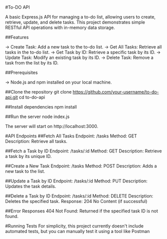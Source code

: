 #To-DO API

A basic Express.js API for managing a to-do list, allowing users to create, retrieve, update, and delete tasks. This project demonstrates simple RESTful API operations with in-memory data storage.

##Features

-> Create Task: Add a new task to the to-do list.
-> Get All Tasks: Retrieve all tasks in the to-do list.
-> Get Task by ID: Retrieve a specific task by its ID.
-> Update Task: Modify an existing task by its ID.
-> Delete Task: Remove a task from the list by its ID.

##Prerequisites

-> Node.js and npm installed on your local machine.

##Clone the repository
  git clone https://github.com/your-username/to-do-api.git
cd to-do-api

##Install dependencies
  npm install

##Run the server
  node index.js

The server will start on http://localhost:3000.

#API Endpoints
  ##Fetch All Tasks
    Endpoint: /tasks
    Method: GET
    Description: Retrieve all tasks.

  ##Fetch a Task by ID
    Endpoint: /tasks/:id
    Method: GET
    Description: Retrieve a task by its unique ID.

  ##Create a New Task
    Endpoint: /tasks
    Method: POST
    Description: Adds a new task to the list.

  ##Update a Task by ID
    Endpoint: /tasks/:id
    Method: PUT
    Description: Updates the task details.

  ##Delete a Task by ID
    Endpoint: /tasks/:id
    Method: DELETE
    Description: Deletes the specified task.
    Response: 204 No Content (if successful)

  ##Error Responses
    404 Not Found: Returned if the specified task ID is not found.


#Running Tests
For simplicity, this project currently doesn't include automated tests, but you can manually test it using a tool like Postman

    
